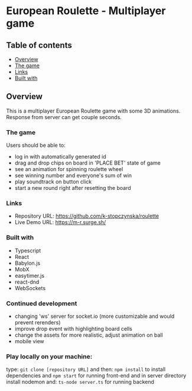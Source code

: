 # European Roulette - Multiplayer game

## Table of contents

-   [Overview](#overview)
-   [The game](#the-game)
-   [Links](#links)
-   [Built with](#built-with)

## Overview

This is a multiplayer European Roulette game with some 3D animations.
Response from server can get couple seconds.

### The game

Users should be able to:

-   log in with automatically generated id
-   drag and drop chips on board in 'PLACE BET' state of game
-   see an animation for spinning roulette wheel
-   see winning number and everyone's sum of win
-   play soundtrack on button click
-   start a new round right after resetting the board

### Links

-   Repository URL: https://github.com/k-stopczynska/roulette
-   Live Demo URL: https://m-r.surge.sh/

### Built with

-   Typescript
-   React
-   Babylon.js
-   MobX
-   easytimer.js
-   react-dnd
-   WebSockets

### Continued development

-   changing 'ws' server for socket.io (more customizable and would prevent rerenders)
-   improve drop event with highlighting board cells
-   change the assets for more realistic, adjust animation on ball
-   mobile view

### Play locally on your machine:

type: `git clone [repository URL]` and then:
`npm install` to install dependencies and `npm start` for running front-end and in server directory install nodemon and: `ts-node server.ts` for running backend
